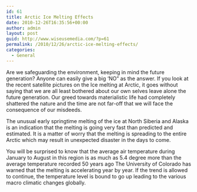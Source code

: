 ```yaml
---
id: 61
title: Arctic Ice Melting Effects
date: 2010-12-26T16:35:56+00:00
author: admin
layout: post
guid: http://www.wiseusemedia.com/?p=61
permalink: /2010/12/26/arctic-ice-melting-effects/
categories:
  - General
---
```

Are we safeguarding the environment, keeping in mind the future generation? Anyone can easily give a big &#8216;NO&#8221; as the answer. If you look at the recent satellite pictures on the Ice melting at Arctic, it goes without saying that we are all least bothered about our own selves leave alone the future generation. Our greed towards materialistic life had completely shattered the nature and the time are not far-off that we will face the consequence of our misdeeds.

The unusual early springtime melting of the ice at North Siberia and Alaska is an indication that the melting is going very fast than predicted and estimated. It is a matter of worry that the melting is spreading to the entire Arctic which may result in unexpected disaster in the days to come.

You will be surprised to know that the average air temperature during January to August in this region is as much as 5.4 degree more than the average temperature recorded 50 years ago The University of Colorado has warned that the melting is accelerating year by year. If the trend is allowed to continue, the temperature level is bound to go up leading to the various macro climatic changes globally.